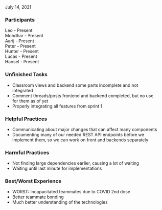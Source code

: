 July 14, 2021

### Participants
Leo - Present  
Mohdhar - Present  
Aarij - Present  
Peter - Present  
Hunter - Present  
Lucas - Present  
Hansel - Present  

### Unfinished Tasks

- Classroom views and backend some parts incomplete and not integrated
- Comment threads/posts frontend and backend completed, but no use for them as of yet
- Properly integrating all features from sprint 1

### Helpful Practices

- Communicating about major changes that can affect many components
- Documenting many of our needed REST API endpoints before we implement them, so we can work on front and backends separately 

### Harmful Practices

- Not finding large dependencies earlier, causing a lot of waiting
- Waiting until last minute for implementations

### Best/Worst Experience

- WORST: Incapacitated teammates due to COVID 2nd dose
- Better teammate bonding
- Much better understanding of the technologies

